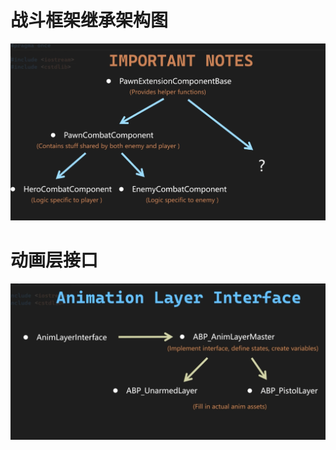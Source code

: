 # 战斗框架继承架构图



![image-20250213144906163](.\image-20250213144906163.png)



# 动画层接口

![image-20250214103912574](.\image-20250214103912574.png)